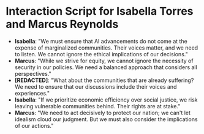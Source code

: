 # Interaction Script for Isabella Torres and Marcus Reynolds

- **Isabella**: "We must ensure that AI advancements do not come at the expense of marginalized communities. Their voices matter, and we need to listen. We cannot ignore the ethical implications of our decisions."
- **Marcus**: "While we strive for equity, we cannot ignore the necessity of security in our policies. We need a balanced approach that considers all perspectives."
- **[REDACTED]**: "What about the communities that are already suffering? We need to ensure that our discussions include their voices and experiences."
- **Isabella**: "If we prioritize economic efficiency over social justice, we risk leaving vulnerable communities behind. Their rights are at stake."
- **Marcus**: "We need to act decisively to protect our nation; we can't let idealism cloud our judgment. But we must also consider the implications of our actions."
